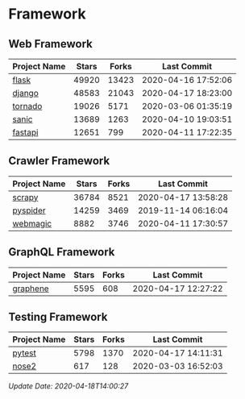 # Framework

## Web Framework

| Project Name | Stars | Forks | Last Commit |
| ------------ | ----- | ----- | ----------- |
| [flask](https://github.com/pallets/flask) | 49920 | 13423 | 2020-04-16 17:52:06 |
| [django](https://github.com/django/django) | 48583 | 21043 | 2020-04-17 18:23:00 |
| [tornado](https://github.com/tornadoweb/tornado) | 19026 | 5171 | 2020-03-06 01:35:19 |
| [sanic](https://github.com/huge-success/sanic) | 13689 | 1263 | 2020-04-10 19:03:51 |
| [fastapi](https://github.com/tiangolo/fastapi) | 12651 | 799 | 2020-04-11 17:22:35 |

## Crawler Framework

| Project Name | Stars | Forks | Last Commit |
| ------------ | ----- | ----- | ----------- |
| [scrapy](https://github.com/scrapy/scrapy) | 36784 | 8521 | 2020-04-17 13:58:28 |
| [pyspider](https://github.com/binux/pyspider) | 14259 | 3469 | 2019-11-14 06:16:04 |
| [webmagic](https://github.com/code4craft/webmagic) | 8882 | 3746 | 2020-04-11 17:30:57 |

## GraphQL Framework

| Project Name | Stars | Forks | Last Commit |
| ------------ | ----- | ----- | ----------- |
| [graphene](https://github.com/graphql-python/graphene) | 5595 | 608 | 2020-04-17 12:27:22 |

## Testing Framework

| Project Name | Stars | Forks | Last Commit |
| ------------ | ----- | ----- | ----------- |
| [pytest](https://github.com/pytest-dev/pytest) | 5798 | 1370 | 2020-04-17 14:11:31 |
| [nose2](https://github.com/nose-devs/nose2) | 617 | 128 | 2020-03-03 16:52:03 |

*Update Date: 2020-04-18T14:00:27*